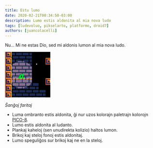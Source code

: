 ```yaml
---
title: Estu lumo
date: 2020-02-21T00:34:50-03:00
description: Lumo estis aldonita al mia nova ludo
tags: [ludevoluo, pikselarto, platformo, droid7]
authors: [juancolacelli]
---
```


Nu... Mi ne estas Dio, sed mi aldonis lumon al mia nova ludo.

![Luda ekrankopio](thumbnail.png)

*Ŝanĝoj faritaj*
- Luma ombranto estis aldonita, ĝi nur uzos kolorajn paletrajn kolorojn [PICO-8](https://lospec.com/palette-list/pico-8).
- Lumo estis aldonita al ludanto.
- Plankaj kaheloj (sen unudirekta kolizio) haltos lumon.
- Brikoj kaj steloj fonoj estis aldonitaj.
- Lumo speguliĝos sur brikoj kaj ne en la steloj.
